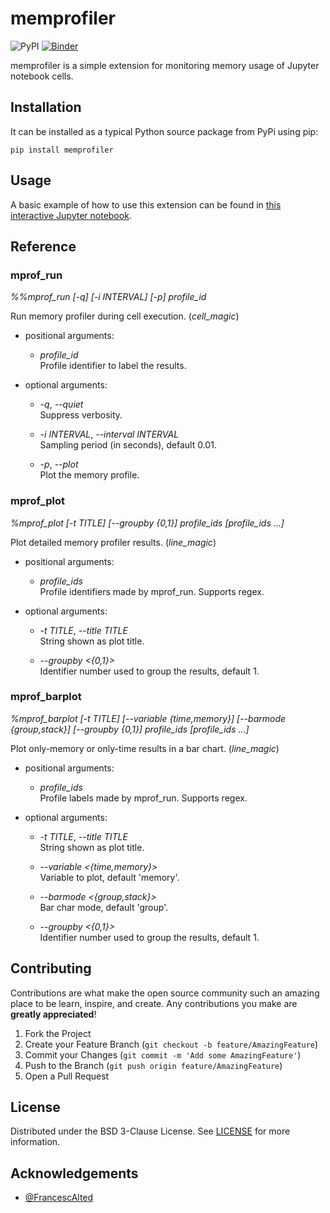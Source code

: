 # memprofiler

![PyPI](https://img.shields.io/pypi/v/memprofiler)
[![Binder](https://mybinder.org/badge_logo.svg)](https://mybinder.org/v2/gh/aleixalcacer/memprofiler/HEAD?filepath=examples/)

memprofiler is a simple extension for monitoring memory usage of Jupyter notebook cells.


## Installation

It can be installed as a typical Python source package from PyPi using pip:

```
pip install memprofiler
```


## Usage

A basic example of how to use this extension can be found in
[this interactive Jupyter notebook](https://mybinder.org/v2/gh/aleixalcacer/memprofiler/HEAD?filepath=examples/basic.ipynb).


## Reference

### mprof_run

*%%mprof_run [-q] [-i INTERVAL] [-p] profile_id*

Run memory profiler during cell execution. (*cell_magic*)

- positional arguments:
    - *profile_id* \
        Profile identifier to label the results.

- optional arguments:
    - *-q*, *--quiet* \
        Suppress verbosity.
        
    - *-i INTERVAL*, *--interval INTERVAL* \
        Sampling period (in seconds), default 0.01.
      
    - *-p*, *--plot* \
        Plot the memory profile.


### mprof_plot

*%mprof_plot [-t TITLE] [--groupby {0,1}] profile_ids [profile_ids ...]*

Plot detailed memory profiler results. (*line_magic*)

- positional arguments:
  
    - *profile_ids* \
        Profile identifiers made by mprof_run. Supports regex.

- optional arguments:
  
    - *-t TITLE*, *--title TITLE* \
        String shown as plot title.
      
    - *--groupby <{0,1}>* \
        Identifier number used to group the results, default 1.


### mprof_barplot  

*%mprof_barplot [-t TITLE] [--variable {time,memory}]
                     [--barmode {group,stack}] [--groupby {0,1}]
                     profile_ids [profile_ids ...]*

Plot only-memory or only-time results in a bar chart. (*line_magic*)

- positional arguments:
  
    - *profile_ids* \
        Profile labels made by mprof_run. Supports regex.

- optional arguments:
  
    - *-t TITLE*, *--title TITLE* \
        String shown as plot title.
      
    - *--variable <{time,memory}>* \
        Variable to plot, default 'memory'.
  
    - *--barmode <{group,stack}>* \
        Bar char mode, default 'group'.
  
    - *--groupby <{0,1}>* \
        Identifier number used to group the results, default 1.

## Contributing

Contributions are what make the open source community such an amazing place to be learn,
inspire, and create. Any contributions you make are **greatly appreciated**!

1. Fork the Project
2. Create your Feature Branch (`git checkout -b feature/AmazingFeature`)
3. Commit your Changes (`git commit -m 'Add some AmazingFeature'`)
4. Push to the Branch (`git push origin feature/AmazingFeature`)
5. Open a Pull Request


## License

Distributed under the BSD 3-Clause License.
See [LICENSE](https://github.com/aleixalcacer/memprofiler/blob/HEAD/LICENSE) for more information.


## Acknowledgements

- [@FrancescAlted](https://github.com/FrancescAlted)
